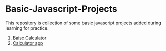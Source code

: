 # Basic-Javascript-Projects

This repository is collection of some basic javascript projects added during learning for practice. 

1) [Baisc Calculator](https://harshita-vyass.github.io/Basic-Javascript-Projects/basic_calculator/calculator.html)
 2) [Calculator app](https://harshita-vyass.github.io/Basic-Javascript-Projects/calculator_app/calculator.html)
